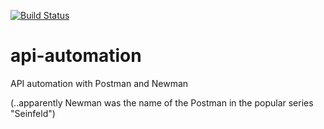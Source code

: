 [![Build Status](https://travis-ci.com/harmiksardar/api-automation.svg?branch=master)](https://travis-ci.com/harmiksardar/api-automation)

# api-automation

API automation with Postman and Newman 

(..apparently Newman was the name of the Postman in the popular series "Seinfeld") 

